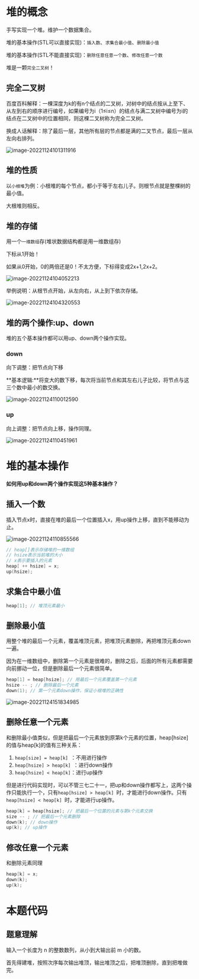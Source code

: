 # 堆的概念

手写实现一个堆。维护一个数据集合。

堆的基本操作(STL可以直接实现)：`插入数`、`求集合最小值`、`删除最小值`

堆的基本操作(STL不能直接实现)：`删除任意任意一个数`、`修改任意一个数`

堆是一颗`完全二叉树`！

## 完全二叉树

百度百科解释：一棵深度为k的有n个结点的二叉树，对树中的结点按从上至下、从左到右的顺序进行编号，如果编号为i（1≤i≤n）的结点与满二叉树中编号为i的结点在二叉树中的位置相同，则这棵二叉树称为完全二叉树。

换成人话解释：除了最后一层，其他所有层的节点都是满的二叉节点，最后一层从左向右排列。

![image-20221124101311916](https://cdn.jsdelivr.net/gh/Lx001T/my-imgs/jq2022/image-20221124101311916.png)

## 堆的性质

以`小根堆`为例：小根堆的每个节点，都小于等于左右儿子。则根节点就是整棵树的最小值。

大根堆则相反。

## 堆的存储

用一个`一维数组`存(堆状数据结构都是用一维数组存)

下标从1开始！

如果从0开始，0的两倍还是0！不太方便，下标得变成2x+1,2x+2。

![image-20221124104052213](https://cdn.jsdelivr.net/gh/Lx001T/my-imgs/jq2022/image-20221124104052213.png)

举例说明：从根节点开始，从左向右，从上到下依次存储。

![image-20221124104320553](https://cdn.jsdelivr.net/gh/Lx001T/my-imgs/jq2022/image-20221124104320553.png)

## 堆的两个操作:up、down

堆的五个基本操作都可以用up、down两个操作实现。

### down

向下调整：把节点向下移

**基本逻辑:**将变大的数下移，每次将当前节点和其左右儿子比较，将节点与这三个数中最小的数交换。

![image-20221124110012590](https://cdn.jsdelivr.net/gh/Lx001T/my-imgs/jq2022/image-20221124110012590.png)

### up

向上调整：把节点向上移，操作同理。

![image-20221124110451961](https://cdn.jsdelivr.net/gh/Lx001T/my-imgs/jq2022/image-20221124110451961.png)

# 堆的基本操作

**如何用up和down两个操作实现这5种基本操作？**

## 插入一个数

插入节点x时，直接在堆的最后一个位置插入x，用up操作上移，直到不能移动为止。

![image-20221124110855566](https://cdn.jsdelivr.net/gh/Lx001T/my-imgs/jq2022/image-20221124110855566.png)

```C++
// heap[]表示存储堆的一维数组
// hsize表示当前堆的大小
// x表示要插入的元素
heap[ ++ hsize] = x;
up(hsize);
```

## 求集合中最小值

```C++
heap[1]; // 堆顶元素最小
```

## 删除最小值

用整个堆的最后一个元素，覆盖堆顶元素，把堆顶元素删除，再把堆顶元素down一遍。

因为在一维数组中，删除第一个元素是很难的，删除之后，后面的所有元素都需要向前挪动一位，但是删除最后一个元素很简单。

``` c++
heap[1] = heap[hsize]; // 用最后一个元素覆盖第一个元素
hsize -- ; // 删除最后一个元素
down(1); // 第一个元素down操作，保证小根堆的正确性
```

![image-20221124151834985](https://cdn.jsdelivr.net/gh/Lx001T/my-imgs/jq2022/image-20221124151834985.png)

## 删除任意一个元素

和删除最小值类似，但是把最后一个元素放到原第k个元素的位置，heap[hsize]的值与heap[k]的值有三种关系：

1. `heap[size] = heap[k] `：不用进行操作
2. `heap[hsize] > heap[k] `：进行down操作
3. `heap[hsize] < heap[k]`：进行up操作

但是进行代码实现时，可以不管三七二十一，把up和down操作都写上，这两个操作只能执行一个，只有`heap[hsize] > heap[k] `时，才能进行down操作。只有`heap[hsize] < heap[k] `时，才能进行up操作。

```C++
heap[k] = heap[hsize]; // 把最后一个位置的元素与第k个元素交换
size -- ; // 把最后一个元素删除
down(k); // down操作
up(k); // up操作
```

## 修改任意一个元素

和删除元素同理

```C++
heap[k] = x;
down(k);
up(k);
```

# 本题代码

## 题意理解

输入一个长度为 n 的整数数列，从小到大输出前 m 小的数。

首先得建堆，按照次序每次输出堆顶，输出堆顶之后，把堆顶删除，直到把堆做完。